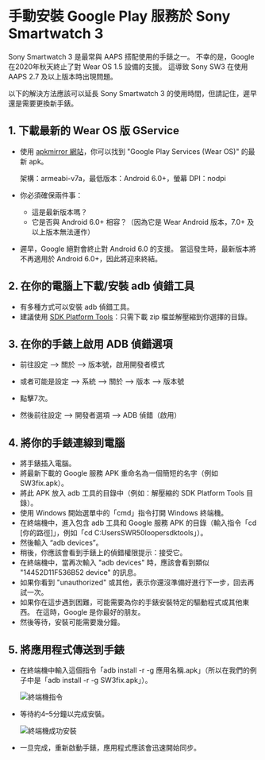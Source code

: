 # 手動安裝 Google Play 服務於 Sony Smartwatch 3

Sony Smartwatch 3 是最常與 AAPS 搭配使用的手錶之一。 不幸的是，Google 在2020年秋天終止了對 Wear OS 1.5 設備的支援。 這導致 Sony SW3 在使用 AAPS 2.7 及以上版本時出現問題。

以下的解決方法應該可以延長 Sony Smartwatch 3 的使用時間，但請記住，遲早還是需要更換新手錶。

## 1. 下載最新的 Wear OS 版 GService

- 使用 [apkmirror 網站](https://www.apkmirror.com/apk/google-inc/google-play-services-android-wear/)，你可以找到 "Google Play Services (Wear OS)" 的最新 apk。

  架構：armeabi-v7a，最低版本：Android 6.0+，螢幕 DPI：nodpi

- 你必須確保兩件事：

  - 這是最新版本嗎？
  - 它是否與 Android 6.0+ 相容？（因為它是 Wear Android 版本，7.0+ 及以上版本無法運作）

- 遲早，Google 絕對會終止對 Android 6.0 的支援。 當這發生時，最新版本將不再適用於 Android 6.0+，因此將迎來終結。

## 2. 在你的電腦上下載/安裝 adb 偵錯工具

- 有多種方式可以安裝 adb 偵錯工具。
- 建議使用 [SDK Platform Tools](https://developer.android.com/studio/releases/platform-tools)：只需下載 zip 檔並解壓縮到你選擇的目錄。

## 3. 在你的手錶上啟用 ADB 偵錯選項

- 前往設定 --> 關於 --> 版本號，啟用開發者模式
- 或者可能是設定 --> 系統 --> 關於 --> 版本 --> 版本號

- 點擊7次。
- 然後前往設定 --> 開發者選項 --> ADB 偵錯（啟用）

## 4. 將你的手錶連線到電腦

- 將手錶插入電腦。
- 將最新下載的 Google 服務 APK 重命名為一個簡短的名字（例如 SW3fix.apk）。
- 將此 APK 放入 adb 工具的目錄中（例如：解壓縮的 SDK Platform Tools 目錄）。
- 使用 Windows 開始選單中的「cmd」指令打開 Windows 終端機。
- 在終端機中，進入包含 adb 工具和 Google 服務 APK 的目錄（輸入指令「cd \[你的路徑\]」，例如「cd C:UsersSWR50loopersdktools」）。
- 然後輸入 “adb devices”。
- 稍後，你應該會看到手錶上的偵錯權限提示：接受它。
- 在終端機中，當再次輸入 "adb devices" 時，應該會看到類似 "14452D11F536B52 device" 的訊息。
- 如果你看到 "unauthorized" 或其他，表示你還沒準備好進行下一步，回去再試一次。
- 如果你在這步遇到困難，可能需要為你的手錶安裝特定的驅動程式或其他東西。 在這時，Google 是你最好的朋友。
- 然後等待，安裝可能需要幾分鐘。

## 5. 將應用程式傳送到手錶

- 在終端機中輸入這個指令「adb install -r -g 應用名稱.apk」（所以在我們的例子中是「adb install -r -g SW3fix.apk」）。

  ![終端機指令](../images/SonySW3_Terminal1.png)

- 等待約4–5分鐘以完成安裝。

  ![終端機成功安裝](../images/SonySW3_Terminal2.png)

- 一旦完成，重新啟動手錶，應用程式應該會迅速開始同步。
